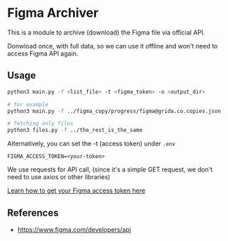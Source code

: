 # Figma Archiver

This is a module to archive (download) the Figma file via official API.

Donwload once, with full data, so we can use it offline and won't need to access Figma API again.

## Usage

```bash
python3 main.py -f <list_file> -t <figma_token> -o <output_dir>

# for example
python3 main.py -f ../figma_copy/progress/figma@grida.co.copies.json

# fetching only files
python3 files.py -f ../the_rest_is_the_same
```

Alternatively, you can set the -t (access token) under `.env`

```
FIGMA_ACCESS_TOKEN=<your-token>
```

We use requests for API call, (since it's a simple GET request, we don't need to use axios or other libraries)

[Learn how to get your Figma access token here](https://grida.co/docs/with-figma/guides/how-to-get-personal-access-token)

## References

- https://www.figma.com/developers/api

```

```
